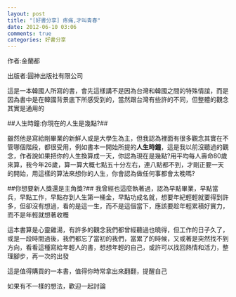 ```yaml
---
layout: post
title: "[好書分享] 疼痛,才叫青春"
date: 2012-06-10 03:06
comments: true
categories: 好書分享
---
```

作者:金蘭都

出版者:圓神出版社有限公司

<!--more-->

這是一本韓國人所寫的書，會先這樣講不是因為台灣和韓國之間的特殊情誼，而是因為書中是在韓國背景底下所感受到的，當然跟台灣有些許的不同，但整體的觀念其實是通用的

##人生時鐘:你現在的人生是幾點?##

雖然他是寫給剛畢業的新鮮人或是大學生為主，但我認為裡面有很多觀念其實在不管哪個階段，都很受用，例如書本一開始所提的**人生時鐘**，這是我以前沒聽過的觀念，作者說如果把你的人生換算成一天，你認為現在是幾點?用平均每人壽命80歲來算，我今年26歲，算一算大概七點五十分左右，連八點都不到，才剛正要一天的開始，用這樣的算法來想你的人生，你會認為做任何事都會太晚嗎?

##你想要新人獎還是主角獎?##
我曾經也這麼執著過，認為早點畢業，早點當兵，早點工作，早點存到人生第一桶金，早點功成名就，想要年紀輕輕就要得到許多，但卻沒有想過，看的是這一生，而不是這個當下，應該要趁年輕累積好實力，而不是年輕就想著收穫


這本書算是心靈雞湯，有許多的觀念我們都曾經聽過也曉得，但工作的日子久了，或是一段時間過後，我們都忘了當初的我們，當累了的時候，又或著是突然找不到方向，看看這種寫給年輕人的書，想想年輕的自己，或許可以找回熱情和活力，整理腳步，再一次的出發

這是值得購買的一本書，值得你時常拿出來翻翻，提醒自己


如果有不一樣的想法，歡迎一起討論
